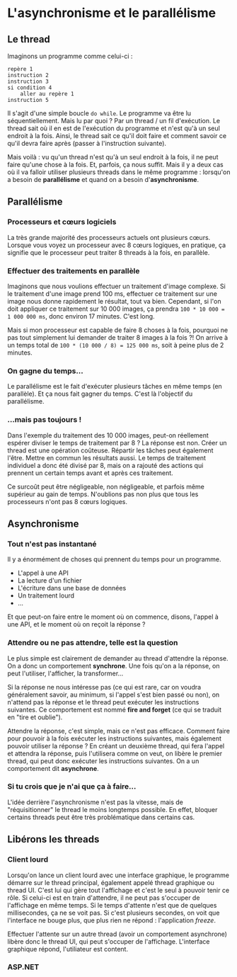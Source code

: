 # L'asynchronisme et le parallélisme

## Le thread

Imaginons un programme comme celui-ci :

```pseudo
repère 1
instruction 2
instruction 3
si condition 4
    aller au repère 1
instruction 5
```

Il s'agit d'une simple boucle `do while`. Le programme va être lu séquentiellement. Mais lu par quoi ? Par un thread / un fil d'exécution. Le thread sait où il en est de l'exécution du programme et n'est qu'à un seul endroit à la fois. Ainsi, le thread sait ce qu'il doit faire et comment savoir ce qu'il devra faire après (passer à l'instruction suivante).

Mais voilà : vu qu'un thread n'est qu'à un seul endroit à la fois, il ne peut faire qu'une chose à la fois. Et, parfois, ça nous suffit. Mais il y a deux cas où il va falloir utiliser plusieurs threads dans le même programme : lorsqu'on a besoin de **parallélisme** et quand on a besoin d'**asynchronisme**.

## Parallélisme

### Processeurs et cœurs logiciels

La très grande majorité des processeurs actuels ont plusieurs cœurs. Lorsque vous voyez un processeur avec 8 cœurs logiques, en pratique, ça signifie que le processeur peut traiter 8 threads à la fois, en parallèle.

### Effectuer des traitements en parallèle

Imaginons que nous voulions effectuer un traitement d'image complexe. Si le traitement d'une image prend 100 ms, effectuer ce traitement sur une image nous donne rapidement le résultat, tout va bien. Cependant, si l'on doit appliquer ce traitement sur 10 000 images, ça prendra `100 * 10 000 = 1 000 000 ms`, donc environ 17 minutes. C'est long.

Mais si mon processeur est capable de faire 8 choses à la fois, pourquoi ne pas tout simplement lui demander de traiter 8 images à la fois ?! On arrive à un temps total de `100 * (10 000 / 8) = 125 000 ms`, soit à peine plus de 2 minutes.

### On gagne du temps...

Le parallélisme est le fait d'exécuter plusieurs tâches en même temps (en parallèle). Et ça nous fait gagner du temps. C'est là l'objectif du parallélisme.

### ...mais pas toujours !

Dans l'exemple du traitement des 10 000 images, peut-on réellement espérer diviser le temps de traitement par 8 ? La réponse est non. Créer un thread est une opération coûteuse. Répartir les tâches peut également l'être. Mettre en commun les résultats aussi. Le temps de traitement individuel a donc été divisé par 8, mais on a rajouté des actions qui prennent un certain temps avant et après ces traitement.

Ce surcoût peut être négligeable, non négligeable, et parfois même supérieur au gain de temps. N'oublions pas non plus que tous les processeurs n'ont pas 8 cœurs logiques.

## Asynchronisme

### Tout n'est pas instantané

Il y a énormément de choses qui prennent du temps pour un programme.

* L'appel à une API
* La lecture d'un fichier
* L'écriture dans une base de données
* Un traitement lourd
* ...

Et que peut-on faire entre le moment où on commence, disons, l'appel à une API, et le moment où on reçoit la réponse ?

### Attendre ou ne pas attendre, telle est la question

Le plus simple est clairement de demander au thread d'attendre la réponse. On a donc un comportement **synchrone**. Une fois qu'on a la réponse, on peut l'utiliser, l'afficher, la transformer...

Si la réponse ne nous intéresse pas (ce qui est rare, car on voudra généralement savoir, au minimum, si l'appel s'est bien passé ou non), on n'attend pas la réponse et le thread peut exécuter les instructions suivantes. Ce comportement est nommé **fire and forget** (ce qui se traduit en "tire et oublie").

Attendre la réponse, c'est simple, mais ce n'est pas efficace. Comment faire pour pouvoir à la fois exécuter les instructions suivantes, mais également pouvoir utiliser la réponse ? En créant un deuxième thread, qui fera l'appel et attendra la réponse, puis l'utilisera comme on veut, on libère le premier thread, qui peut donc exécuter les instructions suivantes. On a un comportement dit **asynchrone**.

### Si tu crois que je n'ai que ça à faire...

L'idée derrière l'asynchronisme n'est pas la vitesse, mais de "réquisitionner" le thread le moins longtemps possible. En effet, bloquer certains threads peut être très problématique dans certains cas.

## Libérons les threads

### Client lourd

Lorsqu'on lance un client lourd avec une interface graphique, le programme démarre sur le thread principal, également appelé thread graphique ou thread UI. C'est lui qui gère tout l'affichage et c'est le seul à pouvoir tenir ce rôle. Si celui-ci est en train d'attendre, il ne peut pas s'occuper de l'affichage en même temps. Si le temps d'attente n'est que de quelques millisecondes, ça ne se voit pas. Si c'est plusieurs secondes, on voit que l'interface ne bouge plus, que plus rien ne répond : l'application *freeze*.

Effectuer l'attente sur un autre thread (avoir un comportement asynchrone) libère donc le thread UI, qui peut s'occuper de l'affichage. L'interface graphique répond, l'utiliateur est content.

### ASP.NET


